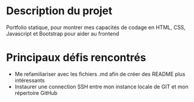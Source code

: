 # Description du projet
Portfolio statique, pour montrer mes capacités de codage en HTML, CSS, Javascript et Bootstrap pour aider au frontend

# Principaux défis rencontrés
* Me refamiliariser avec les fichiers .md afin de créer des README plus intéressants
* Instaurer une connection SSH entre mon instance locale de GIT et mon répertoire GitHub
